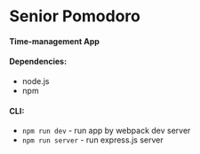 # Senior Pomodoro
#### Time-management App

#### Dependencies:
* node.js
* npm

#### CLI:
* ```npm run dev``` - run app by webpack dev server
* ```npm run server``` - run express.js server
